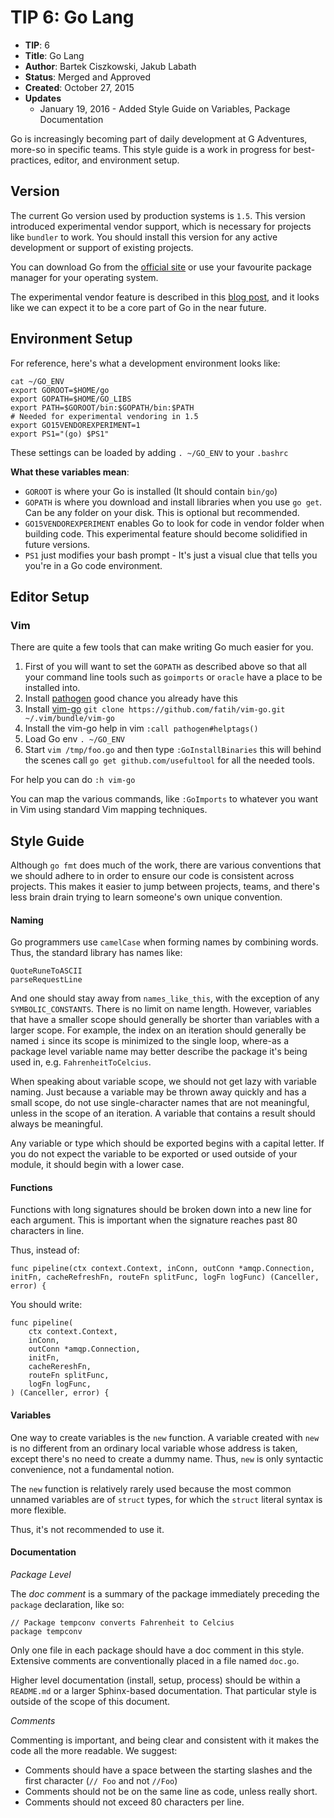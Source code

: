 # TIP 6: Go Lang

* **TIP**: 6
* **Title**: Go Lang
* **Author**: Bartek Ciszkowski, Jakub Labath
* **Status**: Merged and Approved
* **Created**: October 27, 2015
* **Updates**
    * January 19, 2016 - Added Style Guide on Variables, Package Documentation

Go is increasingly becoming part of daily development at G Adventures, more-so
in specific teams. This style guide is a work in progress for best-practices,
editor, and environment setup.

## Version

The current Go version used by production systems is `1.5`. This version
introduced experimental vendor support, which is necessary for projects like
`bundler` to work. You should install this version for any active development or
support of existing projects.

You can download Go from the [official site](https://golang.org/dl/) or use your
favourite package manager for your operating system.

The experimental vendor feature is described in this [blog post](https://medium.com/@freeformz/go-1-5-s-vendor-experiment-fd3e830f52c3), and it looks like we can expect it to be a core part of Go in the near future.

## Environment Setup

For reference, here's what a development environment looks like:

    cat ~/GO_ENV 
    export GOROOT=$HOME/go
    export GOPATH=$HOME/GO_LIBS
    export PATH=$GOROOT/bin:$GOPATH/bin:$PATH
    # Needed for experimental vendoring in 1.5
    export GO15VENDOREXPERIMENT=1
    export PS1="(go) $PS1"

These settings can be loaded by adding `. ~/GO_ENV` to your `.bashrc`

**What these variables mean**:

* `GOROOT` is where your Go is installed (It should contain `bin/go`)
* `GOPATH` is where you download and install libraries when you use `go get`.  Can be any folder on your disk. This is optional but recommended.
* `GO15VENDOREXPERIMENT` enables Go to look for code in vendor folder when building code. This experimental feature should become solidified in future versions.
* `PS1` just modifies your bash prompt - It's just a visual clue that tells you you're in a Go code environment.


## Editor Setup

### Vim

There are quite a few tools that can make writing Go much easier for you.

1. First of you will want to set the `GOPATH` as described above so that all your command line tools such as `goimports` or `oracle` have a place to be installed into.
2. Install [pathogen](https://github.com/tpope/vim-pathogen) good chance you already have this
3. Install [vim-go](https://github.com/fatih/vim-go) `git clone https://github.com/fatih/vim-go.git ~/.vim/bundle/vim-go`
3. Install the vim-go help in vim `:call pathogen#helptags()`
4. Load Go env `. ~/GO_ENV`
5. Start `vim /tmp/foo.go` and then type `:GoInstallBinaries` this will behind the scenes call `go get github.com/usefultool` for all the needed tools.

For help you can do `:h vim-go`

You can map the various commands, like `:GoImports` to whatever you want in Vim
using standard Vim mapping techniques.

## Style Guide

Although `go fmt` does much of the work, there are various conventions that we
should adhere to in order to ensure our code is consistent across projects. This
makes it easier to jump between projects, teams, and there's less brain drain
trying to learn someone's own unique convention.


#### Naming

Go programmers use `camelCase` when forming names by combining words. Thus, the
standard library has names like:

    QuoteRuneToASCII
    parseRequestLine

And one should stay away from `names_like_this`, with the exception of any
`SYMBOLIC_CONSTANTS`. There is no limit on name length. However, variables that
have a smaller scope should generally be shorter than variables with a larger
scope. For example, the index on an iteration should generally be named `i`
since its scope is minimized to the single loop, where-as a package level
variable name may better describe the package it's being used in, e.g.
`FahrenheitToCelcius`.

When speaking about variable scope, we should not get lazy with variable naming.
Just because a variable may be thrown away quickly and has a small scope, do not
use single-character names that are not meaningful, unless in the scope of an
iteration. A variable that contains a result should always be meaningful.

Any variable or type which should be exported begins with a capital letter. If
you do not expect the variable to be exported or used outside of your module, it
should begin with a lower case.


#### Functions

Functions with long signatures should be broken down into a new line for each
argument. This is important when the signature reaches past 80 characters in
line.

Thus, instead of:

```
func pipeline(ctx context.Context, inConn, outConn *amqp.Connection, initFn, cacheRefreshFn, routeFn splitFunc, logFn logFunc) (Canceller, error) {
```

You should write:

```
func pipeline(
    ctx context.Context,
    inConn,
    outConn *amqp.Connection,
    initFn,
    cacheRereshFn,
    routeFn splitFunc,
    logFn logFunc,
) (Canceller, error) {
```

#### Variables

One way to create variables is the `new` function. A variable created with `new`
is no different from an ordinary local variable whose address is taken, except
there's no need to create a dummy name. Thus, `new` is only syntactic
convenience, not a fundamental notion.

The `new` function is relatively rarely used because the most common unnamed
variables are of `struct` types, for which the `struct` literal syntax is more
flexible.

Thus, it's not recommended to use it.

#### Documentation

*Package Level*

The _doc comment_ is a summary of the package immediately preceding the
`package` declaration, like so:

    // Package tempconv converts Fahrenheit to Celcius
    package tempconv

Only one file in each package should have a doc comment in this style. Extensive
comments are conventionally placed in a file named `doc.go`.

Higher level documentation (install, setup, process) should be within a
`README.md` or a larger Sphinx-based documentation. That particular style is
outside of the scope of this document.

*Comments*

Commenting is important, and being clear and consistent with it makes the code
all the more readable. We suggest:

* Comments should have a space between the starting slashes and the first character (`// Foo` and not `//Foo`)
* Comments should not be on the same line as code, unless really short.
* Comments should not exceed 80 characters per line.


